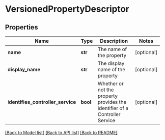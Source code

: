 # VersionedPropertyDescriptor

## Properties
Name | Type | Description | Notes
------------ | ------------- | ------------- | -------------
**name** | **str** | The name of the property | [optional] 
**display_name** | **str** | The display name of the property | [optional] 
**identifies_controller_service** | **bool** | Whether or not the property provides the identifier of a Controller Service | [optional] 

[[Back to Model list]](../README.md#documentation-for-models) [[Back to API list]](../README.md#documentation-for-api-endpoints) [[Back to README]](../README.md)


